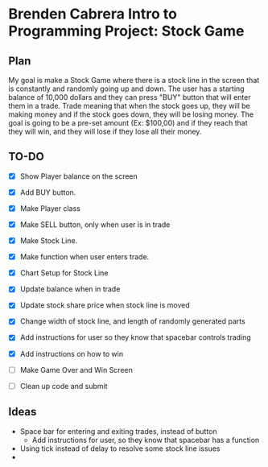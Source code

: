 # Brenden Cabrera Intro to Programming Project: Stock Game

## Plan
My goal is make a Stock Game where there is a stock line in the screen that is constantly and randomly going up and down. The user has a starting balance of 10,000 dollars and they can press "BUY" button that will enter them in a trade. Trade meaning that when the stock goes up, they will be making money and if the stock goes down, they will be losing money. The goal is going to be a pre-set amount (Ex: $100,00) and if they reach that they will win, and they will lose if they lose all their money.


## TO-DO
- [x] Show Player balance on the screen
- [x] Add BUY button.
- [x] Make Player class
- [x] Make SELL button, only when user is in trade
- [x] Make Stock Line.
- [x] Make function when user enters trade.
- [x] Chart Setup for Stock Line
- [x] Update balance when in trade 
- [x] Update stock share price when stock line is moved
- [x] Change width of stock line, and length of randomly generated parts
- [x] Add instructions for user so they know that spacebar controls trading
- [x] Add instructions on how to win
- [ ] Make Game Over and Win Screen
- [ ] Clean up code and submit


## Ideas
- Space bar for entering and exiting trades, instead of button
    - Add instructions for user, so they know that spacebar has a function
- Using tick instead of delay to resolve some stock line issues
- 

